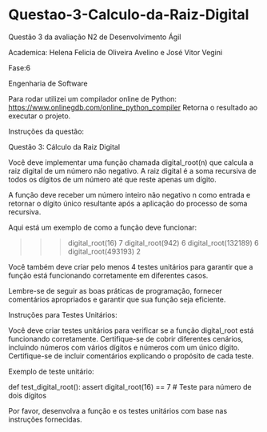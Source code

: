 # Questao-3-Calculo-da-Raiz-Digital
Questão 3 da avaliação N2 de Desenvolvimento Ágil

Academica: Helena Felicia de Oliveira Avelino e José Vitor Vegini

Fase:6

Engenharia de Software

Para rodar utilizei um compilador online de Python: https://www.onlinegdb.com/online_python_compiler
Retorna o resultado ao executar o projeto.




Instruções da questão:

Questão 3: Cálculo da Raiz Digital

Você deve implementar uma função chamada digital_root(n) que calcula a raiz digital de um número não negativo. A raiz digital é a soma recursiva de todos os dígitos de um número até que reste apenas um dígito.

A função deve receber um número inteiro não negativo n como entrada e retornar o dígito único resultante após a aplicação do processo de soma recursiva.

Aqui está um exemplo de como a função deve funcionar:

>>> digital_root(16)
7
>>> digital_root(942)
6
>>> digital_root(132189)
6
>>> digital_root(493193)
2
 

Você também deve criar pelo menos 4 testes unitários para garantir que a função está funcionando corretamente em diferentes casos.

Lembre-se de seguir as boas práticas de programação, fornecer comentários apropriados e garantir que sua função seja eficiente.

Instruções para Testes Unitários:

Você deve criar testes unitários para verificar se a função digital_root está funcionando corretamente. Certifique-se de cobrir diferentes cenários, incluindo números com vários dígitos e números com um único dígito. Certifique-se de incluir comentários explicando o propósito de cada teste.

Exemplo de teste unitário:

 

def test_digital_root():
    assert digital_root(16) == 7  # Teste para número de dois dígitos

 

Por favor, desenvolva a função e os testes unitários com base nas instruções fornecidas.  

